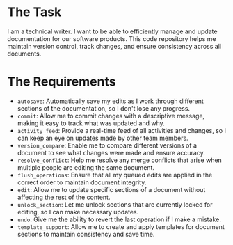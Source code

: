 # The Task

I am a technical writer. I want to be able to efficiently manage and update documentation for our software products. This code repository helps me maintain version control, track changes, and ensure consistency across all documents.

# The Requirements

* `autosave`: Automatically save my edits as I work through different sections of the documentation, so I don't lose any progress.
* `commit`: Allow me to commit changes with a descriptive message, making it easy to track what was updated and why.
* `activity_feed`: Provide a real-time feed of all activities and changes, so I can keep an eye on updates made by other team members.
* `version_compare`: Enable me to compare different versions of a document to see what changes were made and ensure accuracy.
* `resolve_conflict`: Help me resolve any merge conflicts that arise when multiple people are editing the same document.
* `flush_operations`: Ensure that all my queued edits are applied in the correct order to maintain document integrity.
* `edit`: Allow me to update specific sections of a document without affecting the rest of the content.
* `unlock_section`: Let me unlock sections that are currently locked for editing, so I can make necessary updates.
* `undo`: Give me the ability to revert the last operation if I make a mistake.
* `template_support`: Allow me to create and apply templates for document sections to maintain consistency and save time.
